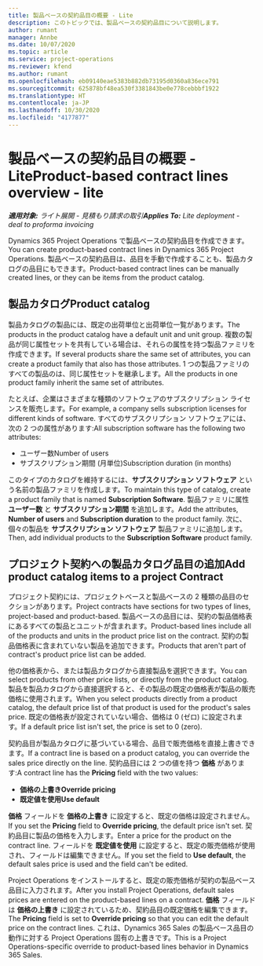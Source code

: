 ```yaml
---
title: 製品ベースの契約品目の概要 - Lite
description: このトピックでは、製品ベースの契約品目について説明します。
author: rumant
manager: Annbe
ms.date: 10/07/2020
ms.topic: article
ms.service: project-operations
ms.reviewer: kfend
ms.author: rumant
ms.openlocfilehash: eb09140eae5383b882db73195d0360a836ece791
ms.sourcegitcommit: 625878bf48ea530f3381843be0e778cebbbf1922
ms.translationtype: HT
ms.contentlocale: ja-JP
ms.lasthandoff: 10/30/2020
ms.locfileid: "4177877"
---
```

# <a name="product-based-contract-lines-overview---lite"></a><span data-ttu-id="ddd9f-103">製品ベースの契約品目の概要 - Lite</span><span class="sxs-lookup"><span data-stu-id="ddd9f-103">Product-based contract lines overview - lite</span></span>

<span data-ttu-id="ddd9f-104">_**適用対象:** ライト展開 - 見積もり請求の取引_</span><span class="sxs-lookup"><span data-stu-id="ddd9f-104">_**Applies To:** Lite deployment - deal to proforma invoicing_</span></span>

<span data-ttu-id="ddd9f-105">Dynamics 365 Project Operations で製品ベースの契約品目を作成できます。</span><span class="sxs-lookup"><span data-stu-id="ddd9f-105">You can create product-based contract lines in Dynamics 365 Project Operations.</span></span> <span data-ttu-id="ddd9f-106">製品ベースの契約品目は、品目を手動で作成することも、製品カタログの品目にもできます。</span><span class="sxs-lookup"><span data-stu-id="ddd9f-106">Product-based contract lines can be manually created lines, or they can be items from the product catalog.</span></span>

## <a name="product-catalog"></a><span data-ttu-id="ddd9f-107">製品カタログ</span><span class="sxs-lookup"><span data-stu-id="ddd9f-107">Product catalog</span></span>

<span data-ttu-id="ddd9f-108">製品カタログの製品には、既定の出荷単位と出荷単位一覧があります。</span><span class="sxs-lookup"><span data-stu-id="ddd9f-108">The products in the product catalog have a default unit and unit group.</span></span> <span data-ttu-id="ddd9f-109">複数の製品が同じ属性セットを共有している場合は、それらの属性を持つ製品ファミリを作成できます。</span><span class="sxs-lookup"><span data-stu-id="ddd9f-109">If several products share the same set of attributes, you can create a product family that also has those attributes.</span></span> <span data-ttu-id="ddd9f-110">1 つの製品ファミリのすべての製品のは、同じ属性セットを継承します。</span><span class="sxs-lookup"><span data-stu-id="ddd9f-110">All the products in one product family inherit the same set of attributes.</span></span>

<span data-ttu-id="ddd9f-111">たとえば、企業はさまざまな種類のソフトウェアのサブスクリプション ライセンスを販売します。</span><span class="sxs-lookup"><span data-stu-id="ddd9f-111">For example, a company sells subscription licenses for different kinds of software.</span></span> <span data-ttu-id="ddd9f-112">すべてのサブスクリプション ソフトウェアには、次の 2 つの属性があります:</span><span class="sxs-lookup"><span data-stu-id="ddd9f-112">All subscription software has the following two attributes:</span></span>

- <span data-ttu-id="ddd9f-113">ユーザー数</span><span class="sxs-lookup"><span data-stu-id="ddd9f-113">Number of users</span></span>
- <span data-ttu-id="ddd9f-114">サブスクリプション期間 (月単位)</span><span class="sxs-lookup"><span data-stu-id="ddd9f-114">Subscription duration (in months)</span></span>

<span data-ttu-id="ddd9f-115">このタイプのカタログを維持するには、**サブスクリプション ソフトウェア** という名前の製品ファミリを作成します。</span><span class="sxs-lookup"><span data-stu-id="ddd9f-115">To maintain this type of catalog, create a product family that is named **Subscription Software**.</span></span> <span data-ttu-id="ddd9f-116">製品ファミリに属性 **ユーザー数** と **サブスクリプション期間** を追加します。</span><span class="sxs-lookup"><span data-stu-id="ddd9f-116">Add the attributes, **Number of users** and **Subscription duration** to the product family.</span></span> <span data-ttu-id="ddd9f-117">次に、個々の製品を **サブスクリプション ソフトウェア** 製品ファミリに追加します。</span><span class="sxs-lookup"><span data-stu-id="ddd9f-117">Then, add individual products to the **Subscription Software** product family.</span></span>

## <a name="add-product-catalog-items-to-a-project-contract"></a><span data-ttu-id="ddd9f-118">プロジェクト契約への製品カタログ品目の追加</span><span class="sxs-lookup"><span data-stu-id="ddd9f-118">Add product catalog items to a project Contract</span></span>

<span data-ttu-id="ddd9f-119">プロジェクト契約には、プロジェクトベースと製品ベースの 2 種類の品目のセクションがあります。</span><span class="sxs-lookup"><span data-stu-id="ddd9f-119">Project contracts have sections for two types of lines, project-based and product-based.</span></span> <span data-ttu-id="ddd9f-120">製品ベースの品目には、契約の製品価格表にあるすべての製品とユニットが含まれます。</span><span class="sxs-lookup"><span data-stu-id="ddd9f-120">Product-based lines include all of the products and units in the product price list on the contract.</span></span> <span data-ttu-id="ddd9f-121">契約の製品価格表に含まれていない製品を追加できます。</span><span class="sxs-lookup"><span data-stu-id="ddd9f-121">Products that aren't part of contract's product price list can be added.</span></span>

<span data-ttu-id="ddd9f-122">他の価格表から、または製品カタログから直接製品を選択できます。</span><span class="sxs-lookup"><span data-stu-id="ddd9f-122">You can select products from other price lists, or directly from the product catalog.</span></span> <span data-ttu-id="ddd9f-123">製品を製品カタログから直接選択すると、その製品の既定の価格表が製品の販売価格に使用されます。</span><span class="sxs-lookup"><span data-stu-id="ddd9f-123">When you select products directly from a product catalog, the default price list of that product is used for the product's sales price.</span></span> <span data-ttu-id="ddd9f-124">既定の価格表が設定されていない場合、価格は 0 (ゼロ) に設定されます。</span><span class="sxs-lookup"><span data-stu-id="ddd9f-124">If a default price list isn't set, the price is set to 0 (zero).</span></span>

<span data-ttu-id="ddd9f-125">契約品目が製品カタログに基づいている場合、品目で販売価格を直接上書きできます。</span><span class="sxs-lookup"><span data-stu-id="ddd9f-125">If a contract line is based on a product catalog, you can override the sales price directly on the line.</span></span> <span data-ttu-id="ddd9f-126">契約品目には 2 つの値を持つ **価格** があります:</span><span class="sxs-lookup"><span data-stu-id="ddd9f-126">A contract line has the **Pricing** field with the two values:</span></span>

- <span data-ttu-id="ddd9f-127">**価格の上書き**</span><span class="sxs-lookup"><span data-stu-id="ddd9f-127">**Override pricing**</span></span>
- <span data-ttu-id="ddd9f-128">**既定値を使用**</span><span class="sxs-lookup"><span data-stu-id="ddd9f-128">**Use default**</span></span>

<span data-ttu-id="ddd9f-129">**価格** フィールドを **価格の上書き** に設定すると、既定の価格は設定されません。</span><span class="sxs-lookup"><span data-stu-id="ddd9f-129">If you set the **Pricing** field to **Override pricing**, the default price isn't set.</span></span> <span data-ttu-id="ddd9f-130">契約品目に製品の価格を入力します。</span><span class="sxs-lookup"><span data-stu-id="ddd9f-130">Enter a price for the product on the contract line.</span></span> <span data-ttu-id="ddd9f-131">フィールドを **既定値を使用** に設定すると、既定の販売価格が使用され、フィールドは編集できません。</span><span class="sxs-lookup"><span data-stu-id="ddd9f-131">If you set the field to **Use default**, the default sales price is used and the field can't be edited.</span></span>

<span data-ttu-id="ddd9f-132">Project Operations をインストールすると、既定の販売価格が契約の製品ベース品目に入力されます。</span><span class="sxs-lookup"><span data-stu-id="ddd9f-132">After you install Project Operations, default sales prices are entered on the product-based lines on a contract.</span></span> <span data-ttu-id="ddd9f-133">**価格** フィールドは **価格の上書き** に設定されているため、契約品目の既定価格を編集できます。</span><span class="sxs-lookup"><span data-stu-id="ddd9f-133">The **Pricing** field is set to **Override pricing** so that you can edit the default price on the contract lines.</span></span> <span data-ttu-id="ddd9f-134">これは、Dynamics 365 Sales の製品ベース品目の動作に対する Project Operations 固有の上書きです。</span><span class="sxs-lookup"><span data-stu-id="ddd9f-134">This is a Project Operations-specific override to product-based lines behavior in Dynamics 365 Sales.</span></span>
